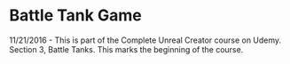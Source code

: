 # Battle Tank Game
11/21/2016 - This is part of the Complete Unreal Creator course on Udemy. Section 3, Battle Tanks. This marks the beginning of the course. 
